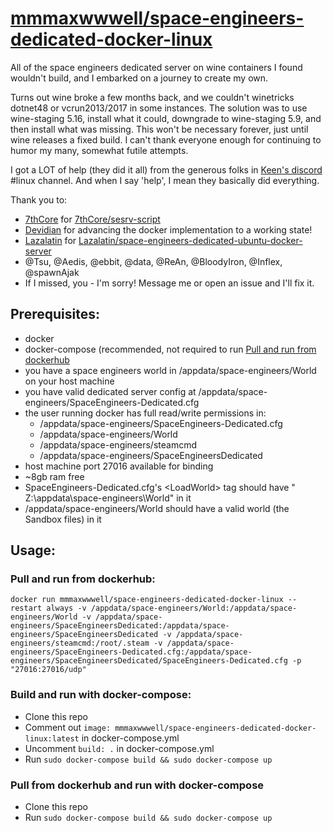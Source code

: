# [mmmaxwwwell/space-engineers-dedicated-docker-linux](https://github.com/mmmaxwwwell/space-engineers-dedicated-docker-linux)
All of the space engineers dedicated server on wine containers I found wouldn't build, and I embarked on a journey to create my own. 

Turns out wine broke a few months back, and we couldn't winetricks dotnet48 or vcrun2013/2017 in some instances. The solution was to use wine-staging 5.16, install what it could, downgrade to wine-staging 5.9, and then install what was missing. This won't be necessary forever, just until wine releases a fixed build. I can't thank everyone enough for continuing to humor my many, somewhat futile attempts.

I got a LOT of help (they did it all) from the generous folks in [Keen's discord](https://discord.com/invite/keenswh) #linux channel. And when I say 'help', I mean they basically did everything.

Thank you to:
* [7thCore](https://github.com/7thCore) for [7thCore/sesrv-script](https://github.com/7thCore/sesrv-script)
* [Devidian](https://github.com/Devidian) for advancing the docker implementation to a working state!
* [Lazalatin](https://github.com/Lazalatin) for [Lazalatin/space-engineers-dedicated-ubuntu-docker-server](https://github.com/Lazalatin/space-engineers-dedicated-ubuntu-docker-server)
* @Tsu, @Aedis, @ebbit, @data, @ReAn, @BloodyIron, @Inflex, @spawnAjak
* If I missed, you - I'm sorry! Message me or open an issue and I'll fix it.

## Prerequisites:
* docker
* docker-compose (recommended, not required to run [Pull and run from dockerhub](#pull-and-run-from-dockerhub)
* you have a space engineers world in /appdata/space-engineers/World on your host machine
* you have valid dedicated server config at /appdata/space-engineers/SpaceEngineers-Dedicated.cfg
* the user running docker has full read/write permissions in:
  *  /appdata/space-engineers/SpaceEngineers-Dedicated.cfg
  *  /appdata/space-engineers/World
  *  /appdata/space-engineers/steamcmd
  *  /appdata/space-engineers/SpaceEngineersDedicated
* host machine port 27016 available for binding
* ~8gb ram free
* SpaceEngineers-Dedicated.cfg's \<LoadWorld\> tag should have " Z:\appdata\space-engineers\World" in it
* /appdata/space-engineers/World should have a valid world (the Sandbox files) in it

## Usage:
### Pull and run from dockerhub:
```docker run mmmaxwwwell/space-engineers-dedicated-docker-linux --restart always -v /appdata/space-engineers/World:/appdata/space-engineers/World -v /appdata/space-engineers/SpaceEngineersDedicated:/appdata/space-engineers/SpaceEngineersDedicated -v /appdata/space-engineers/steamcmd:/root/.steam -v /appdata/space-engineers/SpaceEngineers-Dedicated.cfg:/appdata/space-engineers/SpaceEngineersDedicated/SpaceEngineers-Dedicated.cfg -p "27016:27016/udp"```

### Build and run with docker-compose:
* Clone this repo
* Comment out ```image: mmmaxwwwell/space-engineers-dedicated-docker-linux:latest``` in docker-compose.yml
* Uncomment ```build: .``` in docker-compose.yml
* Run ```sudo docker-compose build && sudo docker-compose up```

### Pull from dockerhub and run with docker-compose
* Clone this repo
* Run ```sudo docker-compose build && sudo docker-compose up```